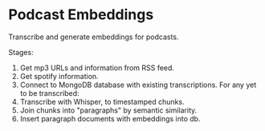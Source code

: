 # Podcast Embeddings
Transcribe and generate embeddings for podcasts.

Stages:
1. Get mp3 URLs and information from RSS feed.
2. Get spotify information.
3. Connect to MongoDB database with existing transcriptions. For any yet to be transcribed:
4. Transcribe with Whisper, to timestamped chunks.
5. Join chunks into "paragraphs" by semantic similarity.
6. Insert paragraph documents with embeddings into db.
